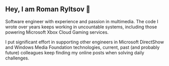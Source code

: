 ## Hey, I am Roman Ryltsov 👋

Software engineer with experience and passion in multimedia. The code I wrote over years keeps working in uncountable systems, including those powering Microsoft Xbox Cloud Gaming services.

I put significant effort in supporting other engineers in Microsoft DirectShow and Windows Media Foundation technologies, current, past (and probably future) colleagues keep finding my online posts when solving daily challenges.

<!--
**roman380/roman380** is a ✨ _special_ ✨ repository because its `README.md` (this file) appears on your GitHub profile.

Here are some ideas to get you started:

- 🔭 I’m currently working on ...
- 🌱 I’m currently learning ...
- 👯 I’m looking to collaborate on ...
- 🤔 I’m looking for help with ...
- 💬 Ask me about ...
- 📫 How to reach me: ...
- 😄 Pronouns: ...
- ⚡ Fun fact: ...
-->
